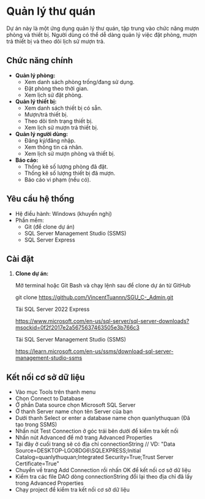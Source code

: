 # Quản lý thư quán 

Dự án này là một ứng dụng quản lý thư quán, tập trung vào chức năng mượn phòng và thiết bị. Người dùng có thể dễ dàng quản lý việc đặt phòng, mượn trả thiết bị và theo dõi lịch sử mượn trả.

## Chức năng chính

* **Quản lý phòng:**
    * Xem danh sách phòng trống/đang sử dụng.
    * Đặt phòng theo thời gian.
    * Xem lịch sử đặt phòng.
* **Quản lý thiết bị:**
    * Xem danh sách thiết bị có sẵn.
    * Mượn/trả thiết bị.
    * Theo dõi tình trạng thiết bị.
    * Xem lịch sử mượn trả thiết bị.
* **Quản lý người dùng:**
    * Đăng ký/đăng nhập.
    * Xem thông tin cá nhân.
    * Xem lịch sử mượn phòng và thiết bị.
* **Báo cáo:**
    * Thống kê số lượng phòng đã đặt.
    * Thống kê số lượng thiết bị đã mượn.
    * Báo cáo vi phạm (nếu có).

## Yêu cầu hệ thống

* Hệ điều hành: Windows (khuyến nghị)
* Phần mềm:
    * Git (để clone dự án)
    * SQL Server Management Studio (SSMS)
    * SQL Server Express

## Cài đặt

1. **Clone dự án:**

   Mở terminal hoặc Git Bash và chạy lệnh sau để clone dự án từ GitHub
   
   git clone https://github.com/VincentTuannn/SGU_C-_Admin.git

   Tải SQL Server 2022 Express
   
   https://www.microsoft.com/en-us/sql-server/sql-server-downloads?msockid=0f2f2017e2a5675637463505e3b766c3

   Tải SQL Server Management Studio (SSMS)
   
   https://learn.microsoft.com/en-us/ssms/download-sql-server-management-studio-ssms
   
## Kết nối cơ sở dữ liệu
* Vào mục Tools trên thanh menu
* Chọn Connect to Database
* Ở phần Data source chọn Microsoft SQL Server
* Ở thanh Server name chọn tên Server của bạn 
* Dưới thanh Select or enter a database name chọn quanlythuquan (Đã tạo trong SSMS)
* Nhấn nút Test Connection ở góc trái bên dưới để kiểm tra kết nối
* Nhấn nút Advanced để mở trang Advanced Properties
* Tại đây ở cuối trang sẽ có địa chỉ connectionString // VD: "Data Source=DESKTOP-LGO8DG6\SQLEXPRESS;Initial Catalog=quanlythuquan;Integrated Security=True;Trust Server Certificate=True"
* Chuyển về trang Add Connection rồi nhấn OK để kết nối cơ sở dữ liệu
* Kiểm tra các file DAO dòng connectionString đổi lại theo địa chỉ đã lấy trong Advanced Properties
* Chạy project để kiểm tra kết nối cơ sở dữ liệu
